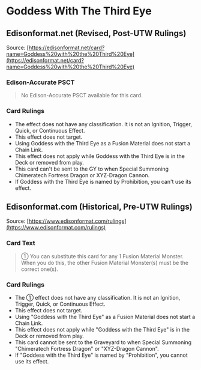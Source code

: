 # Goddess With The Third Eye

## Edisonformat.net (Revised, Post-UTW Rulings)

Source: [https://edisonformat.net/card?name=Goddess%20with%20the%20Third%20Eye](https://edisonformat.net/card?name=Goddess%20with%20the%20Third%20Eye)

### Edison-Accurate PSCT

> No Edison-Accurate PSCT available for this card.

### Card Rulings

*   The effect does not have any classification. It is not an Ignition, Trigger, Quick, or Continuous Effect.
*   This effect does not target.
*   Using Goddess with the Third Eye as a Fusion Material does not start a Chain Link.
*   This effect does not apply while Goddess with the Third Eye is in the Deck or removed from play.
*   This card can't be sent to the GY to when Special Summoning Chimeratech Fortress Dragon or XYZ-Dragon Cannon.
*   If Goddess with the Third Eye is named by Prohibition, you can't use its effect.


## Edisonformat.com (Historical, Pre-UTW Rulings)

Source: [https://www.edisonformat.com/rulings](https://www.edisonformat.com/rulings)

### Card Text

> ① You can substitute this card for any 1 Fusion Material Monster. When you do this, the other Fusion Material Monster(s) must be the correct one(s).

### Card Rulings

*   The ① effect does not have any classification. It is not an Ignition, Trigger, Quick, or Continuous Effect.
*   This effect does not target.
*   Using "Goddess with the Third Eye" as a Fusion Material does not start a Chain Link.
*   This effect does not apply while "Goddess with the Third Eye" is in the Deck or removed from play.
*   This card cannot be sent to the Graveyard to when Special Summoning "Chimeratech Fortress Dragon" or "XYZ-Dragon Cannon".
*   If "Goddess with the Third Eye" is named by "Prohibition", you cannot use its effect.



